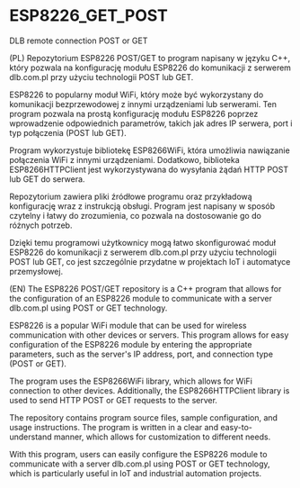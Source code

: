 # ESP8226_GET_POST
DLB remote connection POST or GET

(PL)
Repozytorium ESP8226 POST/GET to program napisany w języku C++, który pozwala na konfigurację modułu ESP8226 do komunikacji z serwerem dlb.com.pl przy użyciu technologii POST lub GET.

ESP8226 to popularny moduł WiFi, który może być wykorzystany do komunikacji bezprzewodowej z innymi urządzeniami lub serwerami. Ten program pozwala na prostą konfigurację modułu ESP8226 poprzez wprowadzenie odpowiednich parametrów, takich jak adres IP serwera, port i typ połączenia (POST lub GET).

Program wykorzystuje bibliotekę ESP8266WiFi, która umożliwia nawiązanie połączenia WiFi z innymi urządzeniami. Dodatkowo, biblioteka ESP8266HTTPClient jest wykorzystywana do wysyłania żądań HTTP POST lub GET do serwera.

Repozytorium zawiera pliki źródłowe programu oraz przykładową konfigurację wraz z instrukcją obsługi. Program jest napisany w sposób czytelny i łatwy do zrozumienia, co pozwala na dostosowanie go do różnych potrzeb.

Dzięki temu programowi użytkownicy mogą łatwo skonfigurować moduł ESP8226 do komunikacji z serwerem dlb.com.pl przy użyciu technologii POST lub GET, co jest szczególnie przydatne w projektach IoT i automatyce przemysłowej.


(EN)
The ESP8226 POST/GET repository is a C++ program that allows for the configuration of an ESP8226 module to communicate with a server dlb.com.pl using POST or GET technology.

ESP8226 is a popular WiFi module that can be used for wireless communication with other devices or servers. This program allows for easy configuration of the ESP8226 module by entering the appropriate parameters, such as the server's IP address, port, and connection type (POST or GET).

The program uses the ESP8266WiFi library, which allows for WiFi connection to other devices. Additionally, the ESP8266HTTPClient library is used to send HTTP POST or GET requests to the server.

The repository contains program source files, sample configuration, and usage instructions. The program is written in a clear and easy-to-understand manner, which allows for customization to different needs.

With this program, users can easily configure the ESP8226 module to communicate with a server dlb.com.pl using POST or GET technology, which is particularly useful in IoT and industrial automation projects.
